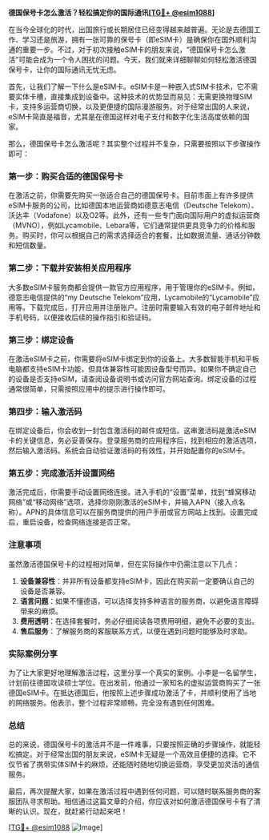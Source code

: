 **德国保号卡怎么激活？轻松搞定你的国际通讯[[TG💪+ @esim1088](https://t.me/s/esim1088)]**

在当今全球化的时代，出国旅行或长期居住已经变得越来越普遍。无论是去德国工作、学习还是旅游，拥有一张可靠的保号卡（即eSIM卡）是确保你在国外顺利沟通的重要一步。不过，对于初次接触eSIM卡的朋友来说，“德国保号卡怎么激活”可能会成为一个令人困扰的问题。今天，我们就来详细聊聊如何轻松激活德国保号卡，让你的国际通讯无忧无虑。

首先，让我们了解一下什么是eSIM卡。eSIM卡是一种嵌入式SIM卡技术，它不需要实体卡槽，直接集成到设备中。这种技术的优势显而易见：无需更换物理SIM卡，支持多运营商切换，以及更便捷的国际漫游服务。对于经常出国的人来说，eSIM卡简直是福音，尤其是在德国这样对电子支付和数字化生活高度依赖的国家。

那么，德国保号卡怎么激活呢？其实整个过程并不复杂，只需要按照以下步骤操作即可：

### 第一步：购买合适的德国保号卡

在激活之前，你需要先购买一张适合自己的德国保号卡。目前市面上有许多提供eSIM卡服务的公司，比如德国本地运营商如德意志电信（Deutsche Telekom）、沃达丰（Vodafone）以及O2等。此外，还有一些专门面向国际用户的虚拟运营商（MVNO），例如Lycamobile、Lebara等，它们通常提供更具竞争力的价格和服务。购买时，你可以根据自己的需求选择适合的套餐，比如数据流量、通话分钟数和短信数量。

### 第二步：下载并安装相关应用程序

大多数eSIM卡服务商都会提供一款官方应用程序，用于管理你的eSIM卡。例如，德意志电信提供的“my Deutsche Telekom”应用，Lycamobile的“Lycamobile”应用等。下载完成后，打开应用并注册账户。注册时需要输入有效的电子邮件地址和手机号码，以便接收后续的操作指引和验证码。

### 第三步：绑定设备

在激活eSIM卡之前，你需要将eSIM卡绑定到你的设备上。大多数智能手机和平板电脑都支持eSIM卡功能，但具体兼容性可能因设备型号而异。如果你不确定自己的设备是否支持eSIM，请查阅设备说明书或访问官方网站查询。绑定设备的过程通常很简单，只需按照应用中的提示进行操作即可。

### 第四步：输入激活码

在绑定设备后，你会收到一封包含激活码的邮件或短信。这串激活码是激活eSIM卡的关键信息，务必妥善保存。登录服务商的应用程序后，找到相应的激活选项，然后输入激活码。系统会自动验证激活码的有效性，并开始配置你的eSIM卡。

### 第五步：完成激活并设置网络

激活完成后，你需要手动设置网络连接。进入手机的“设置”菜单，找到“蜂窝移动网络”或“移动网络”选项，选择你刚刚激活的eSIM卡，并输入APN（接入点名称）。APN的具体信息可以在服务商提供的用户手册或官方网站上找到。设置完成后，重启设备，检查网络连接是否正常。

### 注意事项

虽然激活德国保号卡的过程相对简单，但在实际操作中仍需注意以下几点：

1. **设备兼容性**：并非所有设备都支持eSIM卡，因此在购买前一定要确认自己的设备是否兼容。
2. **语言问题**：如果不懂德语，可以选择支持多种语言的服务商，以避免语言障碍带来的麻烦。
3. **费用透明**：在选择套餐时，务必仔细阅读各项费用明细，避免不必要的支出。
4. **售后服务**：了解服务商的客服联系方式，以便在遇到问题时能够及时求助。

### 实际案例分享

为了让大家更好地理解激活过程，这里分享一个真实的案例。小李是一名留学生，计划前往德国攻读硕士学位。在出发前，他通过一家知名的虚拟运营商购买了一张德国eSIM卡。在抵达德国后，他按照上述步骤成功激活了卡，并顺利使用了当地的网络服务。他表示，整个过程非常顺畅，完全没有遇到任何困难。

### 总结

总的来说，德国保号卡的激活并不是一件难事，只要按照正确的步骤操作，就能轻松搞定。对于经常出国的朋友来说，eSIM卡无疑是一个高效且便捷的选择。它不仅节省了携带实体SIM卡的麻烦，还能随时随地切换运营商，享受更加灵活的通信服务。

最后，再次提醒大家，如果在激活过程中遇到任何问题，可以随时联系服务商的客服团队寻求帮助。相信通过这篇文章的介绍，你应该对如何激活德国保号卡有了清晰的认识。现在，就赶紧行动起来吧！

[[TG💪+ @esim1088](https://t.me/s/esim1088) ![Image](https://i.postimg.cc/4NQfJmqS/Snipaste-2025-05-13-00-14-12.png)]